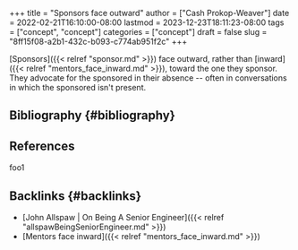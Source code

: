 +++
title = "Sponsors face outward"
author = ["Cash Prokop-Weaver"]
date = 2022-02-21T16:10:00-08:00
lastmod = 2023-12-23T18:11:23-08:00
tags = ["concept", "concept"]
categories = ["concept"]
draft = false
slug = "8ff15f08-a2b1-432c-b093-c774ab951f2c"
+++

[Sponsors]({{< relref "sponsor.md" >}}) face outward, rather than [inward]({{< relref "mentors_face_inward.md" >}}), toward the one they sponsor. They advocate for the sponsored in their absence -- often in conversations in which the sponsored isn't present.


## Bibliography {#bibliography}

## References

<style>.csl-entry{text-indent: -1.5em; margin-left: 1.5em;}</style><div class="csl-bib-body">
</div>

foo1


## Backlinks {#backlinks}

-   [John Allspaw | On Being A Senior Engineer]({{< relref "allspawBeingSeniorEngineer.md" >}})
-   [Mentors face inward]({{< relref "mentors_face_inward.md" >}})
